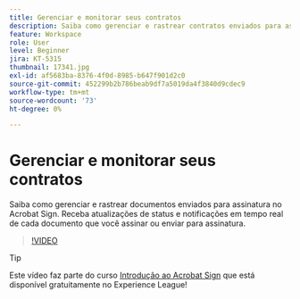 ```yaml
---
title: Gerenciar e monitorar seus contratos
description: Saiba como gerenciar e rastrear contratos enviados para assinatura no Acrobat Sign
feature: Workspace
role: User
level: Beginner
jira: KT-5315
thumbnail: 17341.jpg
exl-id: af5683ba-8376-4f0d-8985-b647f901d2c0
source-git-commit: 452299b2b786beab9df7a5019da4f3840d9cdec9
workflow-type: tm+mt
source-wordcount: '73'
ht-degree: 0%

---
```


# Gerenciar e monitorar seus contratos

Saiba como gerenciar e rastrear documentos enviados para assinatura no Acrobat Sign. Receba atualizações de status e notificações em tempo real de cada documento que você assinar ou enviar para assinatura.

>[!VIDEO](https://video.tv.adobe.com/v/338695?quality=12&learn=on&hidetitle=true)

>[!TIP]
>
>Este vídeo faz parte do curso [Introdução ao Acrobat Sign](https://experienceleague.adobe.com/?recommended=Sign-U-1-2020.1) que está disponível gratuitamente no Experience League!
